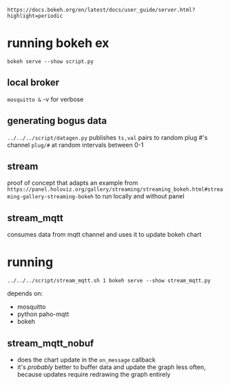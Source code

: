 `https://docs.bokeh.org/en/latest/docs/user_guide/server.html?highlight=periodic`

# running bokeh ex

`bokeh serve --show script.py`

## local broker

`mosquitto &` -v for verbose

## generating bogus data

`../../../script/datagen.py` publishes `ts,val` pairs to random plug #'s channel
`plug/#` at random intervals between 0-1

## stream

proof of concept that adapts an example from
`https://panel.holoviz.org/gallery/streaming/streaming_bokeh.html#streaming-gallery-streaming-bokeh`
to run locally and without panel

## stream_mqtt

consumes data from mqtt channel and uses it to update bokeh chart

# running

```
../../../script/stream_mqtt.sh 1 bokeh serve --show stream_mqtt.py
```

depends on:
- mosquitto
- python paho-mqtt
- bokeh

## stream_mqtt_nobuf

- does the chart update in the `on_message` callback
- it's _probably_ better to buffer data and update the graph less often, because
  updates require redrawing the graph entirely
